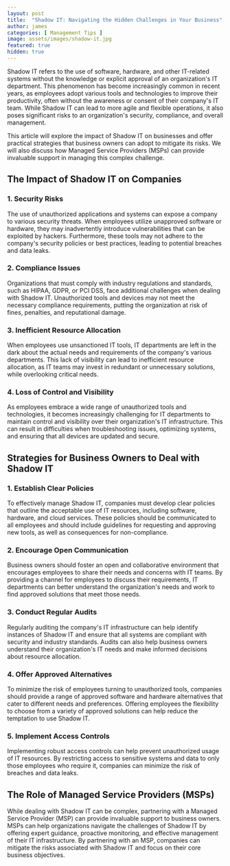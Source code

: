 ```yaml
---
layout: post
title:  "Shadow IT: Navigating the Hidden Challenges in Your Business"
author: james
categories: [ Management Tips ]
image: assets/images/shadow-it.jpg
featured: true
hidden: true
---
```


Shadow IT refers to the use of software, hardware, and other IT-related systems without the knowledge or explicit approval of an organization's IT department. This phenomenon has become increasingly common in recent years, as employees adopt various tools and technologies to improve their productivity, often without the awareness or consent of their company's IT team. While Shadow IT can lead to more agile and flexible operations, it also poses significant risks to an organization's security, compliance, and overall management.

This article will explore the impact of Shadow IT on businesses and offer practical strategies that business owners can adopt to mitigate its risks. We will also discuss how Managed Service Providers (MSPs) can provide invaluable support in managing this complex challenge.

## The Impact of Shadow IT on Companies

### 1. Security Risks

The use of unauthorized applications and systems can expose a company to various security threats. When employees utilize unapproved software or hardware, they may inadvertently introduce vulnerabilities that can be exploited by hackers. Furthermore, these tools may not adhere to the company's security policies or best practices, leading to potential breaches and data leaks.

### 2. Compliance Issues

Organizations that must comply with industry regulations and standards, such as HIPAA, GDPR, or PCI DSS, face additional challenges when dealing with Shadow IT. Unauthorized tools and devices may not meet the necessary compliance requirements, putting the organization at risk of fines, penalties, and reputational damage.

### 3. Inefficient Resource Allocation

When employees use unsanctioned IT tools, IT departments are left in the dark about the actual needs and requirements of the company's various departments. This lack of visibility can lead to inefficient resource allocation, as IT teams may invest in redundant or unnecessary solutions, while overlooking critical needs.

### 4. Loss of Control and Visibility

As employees embrace a wide range of unauthorized tools and technologies, it becomes increasingly challenging for IT departments to maintain control and visibility over their organization's IT infrastructure. This can result in difficulties when troubleshooting issues, optimizing systems, and ensuring that all devices are updated and secure.

## Strategies for Business Owners to Deal with Shadow IT

### 1. Establish Clear Policies

To effectively manage Shadow IT, companies must develop clear policies that outline the acceptable use of IT resources, including software, hardware, and cloud services. These policies should be communicated to all employees and should include guidelines for requesting and approving new tools, as well as consequences for non-compliance.

### 2. Encourage Open Communication

Business owners should foster an open and collaborative environment that encourages employees to share their needs and concerns with IT teams. By providing a channel for employees to discuss their requirements, IT departments can better understand the organization's needs and work to find approved solutions that meet those needs.

### 3. Conduct Regular Audits

Regularly auditing the company's IT infrastructure can help identify instances of Shadow IT and ensure that all systems are compliant with security and industry standards. Audits can also help business owners understand their organization's IT needs and make informed decisions about resource allocation.

### 4. Offer Approved Alternatives

To minimize the risk of employees turning to unauthorized tools, companies should provide a range of approved software and hardware alternatives that cater to different needs and preferences. Offering employees the flexibility to choose from a variety of approved solutions can help reduce the temptation to use Shadow IT.

### 5. Implement Access Controls

Implementing robust access controls can help prevent unauthorized usage of IT resources. By restricting access to sensitive systems and data to only those employees who require it, companies can minimize the risk of breaches and data leaks.

## The Role of Managed Service Providers (MSPs)

While dealing with Shadow IT can be complex, partnering with a Managed Service Provider (MSP) can provide invaluable support to business owners. MSPs can help organizations navigate the challenges of Shadow IT by offering expert guidance, proactive monitoring, and effective management of their IT infrastructure. By partnering with an MSP, companies can mitigate the risks associated with Shadow IT and focus on their core business objectives.
